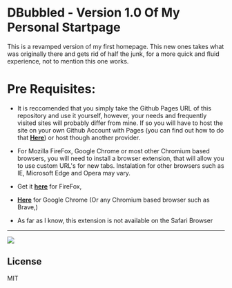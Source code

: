 # DBubbled - Version 1.0 Of My Personal Startpage

This is a revamped version of my first homepage. This new ones takes what was originally there and gets rid of half the junk, for a more quick and fluid experience, not to mention this one works.

# Pre Requisites:

- It is reccomended that you simply take the Github Pages URL of this repository and use it yourself, however, your needs and frequently visited sites will probably differ from mine. If so you will have to host the site on your own Github Account with Pages (you can find out how to do that **[Here](https://help.github.com/en/articles/configuring-a-publishing-source-for-github-pages "GitHub Pages Docs")**) or host though another provider.

- For Mozilla FireFox, Google Chrome or most other Chromium based browsers, you will need to install a browser extension, that will allow you to use custom URL's for new tabs. Instalation for other browsers such as IE, Microsoft Edge and Opera may vary.

- Get it **[here](https://addons.mozilla.org/en-GB/firefox/addon/new-tab-override/ "FireFox Extension")** for FireFox,
- **[Here](https://chrome.google.com/webstore/detail/new-tab-override/fjcmlondipcnnpmbcollgifldmajfonf?hl=en-GB "Chrome Extension")** for Google Chrome (Or any Chromium based browser such as Brave,)
- As far as I know, this extension is not available on the Safari Browser


---

![](https://uppercenter.github.io/Psychic-Telegram/New-Tab-Override-Settings.png)

License
----

MIT
